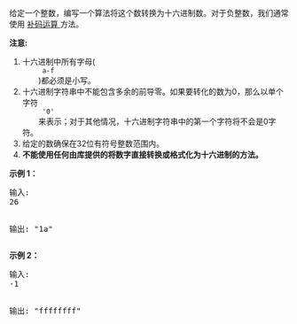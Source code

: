 <html>
 <body>
  <p>
   给定一个整数，编写一个算法将这个数转换为十六进制数。对于负整数，我们通常使用
   <a href="https://baike.baidu.com/item/%E8%A1%A5%E7%A0%81/6854613?fr=aladdin">
    补码运算
   </a>
   方法。
  </p>
  <p>
   <strong>
    注意:
   </strong>
  </p>
  <ol>
   <li>
    十六进制中所有字母(
    <code>
     a-f
    </code>
    )都必须是小写。
   </li>
   <li>
    十六进制字符串中不能包含多余的前导零。如果要转化的数为0，那么以单个字符
    <code>
     '0'
    </code>
    来表示；对于其他情况，十六进制字符串中的第一个字符将不会是0字符。
   </li>
   <li>
    给定的数确保在32位有符号整数范围内。
   </li>
   <li>
    <strong>
     不能使用任何由库提供的将数字直接转换或格式化为十六进制的方法。
    </strong>
   </li>
  </ol>
  <p>
   <strong>
    示例 1：
   </strong>
  </p>
  <pre>
输入:
26

输出:
"1a"
</pre>
  <p>
   <strong>
    示例 2：
   </strong>
  </p>
  <pre>
输入:
-1

输出:
"ffffffff"
</pre>
 </body>
</html>